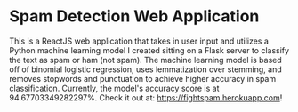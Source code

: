 # Spam Detection Web Application
This is a ReactJS web application that takes in user input and utilizes a Python machine learning model I created sitting on a Flask server to classify the text as spam or ham (not spam). The machine learning model is based off of binomial logistic regression, uses lemmatization over stemming, and removes stopwords and punctuation to achieve higher accuracy in spam classification. Currently, the model's accuracy score is at 94.67703349282297%. Check it out at: https://fightspam.herokuapp.com!